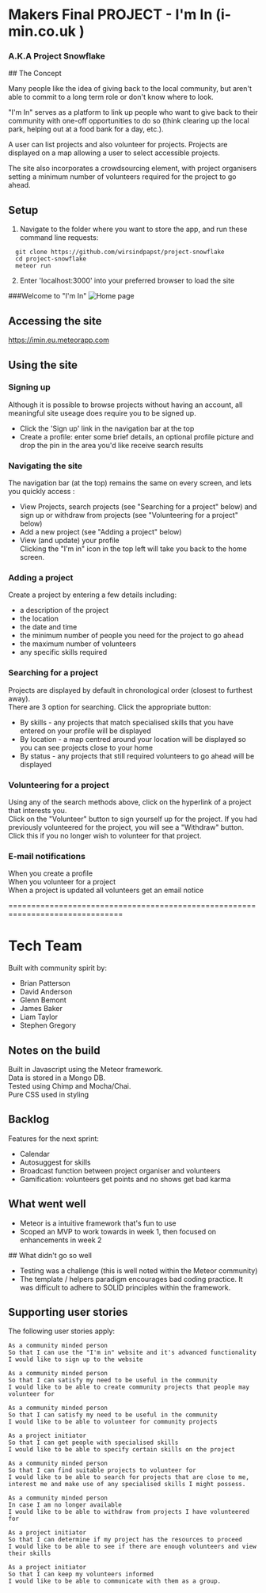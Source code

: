 # Makers Final PROJECT - I'm In (i-min.co.uk )
### A.K.A Project Snowflake

## The Concept

Many people like the idea of giving back to the local community, but aren't able to commit to a long term role or don't know where to look.

"I'm In" serves as a platform to link up people who want to give back to their community with one-off opportunities to do so (think clearing up the local park, helping out at a food bank for a day, etc.).  

A user can list projects and also volunteer for projects. Projects are displayed on a map allowing a user to select accessible projects. 

The site also incorporates a crowdsourcing element, with project organisers setting a minimum number of volunteers required for the project to go ahead.

## Setup

1) Navigate to the folder where you want to store the app, and run these command line requests:

```
  git clone https://github.com/wirsindpapst/project-snowflake
  cd project-snowflake
  meteor run
```

2) Enter 'localhost:3000' into your preferred browser to load the site

###Welcome to "I'm In"
![Home page](http://i.imgur.com/HadrXnD.png)

## Accessing the site

https://imin.eu.meteorapp.com


## Using the site

### Signing up
Although it is possible to browse projects without having an account, all meaningful site useage does require you to be signed up.
  * Click the 'Sign up' link in the navigation bar at the top
  * Create a profile: enter some brief details, an optional profile picture and drop the pin in the area you'd like receive search results

### Navigating the site

The navigation bar (at the top) remains the same on every screen, and lets you quickly access :
* View Projects, search projects (see "Searching for a project" below) and sign up or withdraw from projects (see "Volunteering for a project" below)    
* Add a new project (see "Adding a project" below)  
* View (and update) your profile  
Clicking the "I'm in" icon in the top left will take you back to the home screen.

### Adding a project
Create a project by entering a few details including:
* a description of the project
* the location
* the date and time
* the minimum number of people you need for the project to go ahead
* the maximum number of volunteers
* any specific skills required

### Searching for a project
Projects are displayed by default in chronological order (closest to furthest away).  
There are 3 option for searching. Click the appropriate button:
 * By skills - any projects that match specialised skills that you have entered on your profile will be displayed
 * By location - a map centred around your location will be displayed so you can see projects close to your home 
 * By status -  any projects that still required volunteers to go ahead will be displayed  
 

### Volunteering for a project
Using any of the search methods above, click on the hyperlink of a project that interests you.  
Click on the "Volunteer" button to sign yourself up for the project.
If you had previously volunteered for the project, you will see a "Withdraw" button. Click this if you no longer wish to volunteer for that project.

### E-mail notifications
When you create a profile  
When you volunteer for a project  
When a project is updated all volunteers get an email notice  

===============================================================================

# Tech Team

Built with community spirit by:

 - Brian Patterson
 - David Anderson
 - Glenn Bemont
 - James Baker
 - Liam Taylor
 - Stephen Gregory

## Notes on the build
Built in Javascript using the Meteor framework.  
Data is stored in a Mongo DB.  
Tested using Chimp and Mocha/Chai.  
Pure CSS used in styling  

## Backlog

Features for the next sprint:

* Calendar
* Autosuggest for skills
* Broadcast function between project organiser and volunteers
* Gamification: volunteers get points and no shows get bad karma

## What went well

* Meteor is a intuitive framework that's fun to use
* Scoped an MVP to work towards in week 1, then focused on enhancements in week 2

## What didn't go so well

* Testing was a challenge (this is well noted within the Meteor community)
* The template / helpers paradigm encourages bad coding practice. It was difficult to adhere to SOLID principles within the framework.

## Supporting user stories

The following user stories apply:
```
As a community minded person
So that I can use the "I'm in" website and it's advanced functionality
I would like to sign up to the website
```
```
As a community minded person
So that I can satisfy my need to be useful in the community
I would like to be able to create community projects that people may volunteer for  
``` 
```
As a community minded person
So that I can satisfy my need to be useful in the community
I would like to be able to volunteer for community projects
```
```
As a project initiator
So that I can get people with specialised skills 
I would like to be able to specify certain skills on the project   
``` 
```
As a community minded person
So that I can find suitable projects to volunteer for
I would like to be able to search for projects that are close to me, interest me and make use of any specialised skills I might possess. 
``` 
```
As a community minded person
In case I am no longer available
I would like to be able to withdraw from projects I have volunteered for
``` 
```
As a project initiator
So that I can determine if my project has the resources to proceed
I would like to be able to see if there are enough volunteers and view their skills 
``` 
```
As a project initiator
So that I can keep my volunteers informed
I would like to be able to communicate with them as a group. 
``` 
